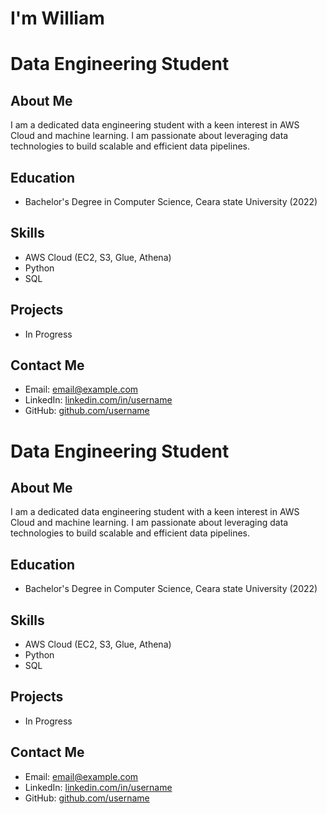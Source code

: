 
# I'm William


# Data Engineering Student

## About Me
I am a dedicated data engineering student with a keen interest in AWS Cloud and machine learning. I am passionate about leveraging data technologies to build scalable and efficient data pipelines.

## Education
- Bachelor's Degree in Computer Science, Ceara state University (2022)


## Skills
- AWS Cloud (EC2, S3, Glue, Athena)
- Python
- SQL


## Projects
- In Progress

## Contact Me
- Email: [email@example.com](samuelwill.ds@gmail.com)
- LinkedIn: [linkedin.com/in/username](https://www.linkedin.com/in/samuel-william-54242a237/)
- GitHub: [github.com/username](https://github.com/WillSWS)

# Data Engineering Student

## About Me
I am a dedicated data engineering student with a keen interest in AWS Cloud and machine learning. I am passionate about leveraging data technologies to build scalable and efficient data pipelines.

## Education
- Bachelor's Degree in Computer Science, Ceara state University (2022)


## Skills
- AWS Cloud (EC2, S3, Glue, Athena)
- Python
- SQL


## Projects
- In Progress

## Contact Me
- Email: [email@example.com](samuelwill.ds@gmail.com)
- LinkedIn: [linkedin.com/in/username](https://www.linkedin.com/in/samuel-william-54242a237/)
- GitHub: [github.com/username](https://github.com/WillSWS)
